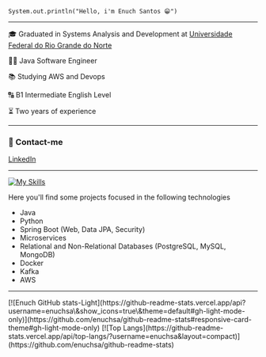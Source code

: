`System.out.println("Hello, i'm Enuch Santos 😁")`

<hr>

<p>🎓 Graduated in Systems Analysis and Development at <a href="https://www.ufrn.br">Universidade Federal do Rio Grande do Norte</a> </p>
<p>👨‍💻 Java Software Engineer </p>
<p>📚 Studying AWS and Devops </p>
<p>🔠 B1 Intermediate English Level</p>
<p>⏳ Two years of experience</p>

<hr>

### 📱 Contact-me
<a href="https://www.linkedin.com/in/enuchsa/">LinkedIn</a>

<hr>

[![My Skills](https://skillicons.dev/icons?i=java,python,spring,react,idea,aws,kafka,docker,maven,postgres,mongo&perline=11)](https://skillicons.dev)

Here you'll find some projects focused in the following technologies
- Java
- Python
- Spring Boot (Web, Data JPA, Security)
- Microservices
- Relational and Non-Relational Databases (PostgreSQL, MySQL, MongoDB)
- Docker
- Kafka
- AWS

<hr>
  [![Enuch GitHub stats-Light](https://github-readme-stats.vercel.app/api?username=enuchsa\&show_icons=true\&theme=default#gh-light-mode-only)](https://github.com/enuchsa/github-readme-stats#responsive-card-theme#gh-light-mode-only)
  [![Top Langs](https://github-readme-stats.vercel.app/api/top-langs/?username=enuchsa&layout=compact)](https://github.com/enuchsa/github-readme-stats)
  
